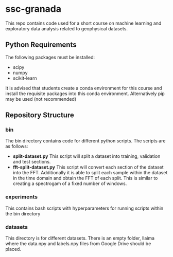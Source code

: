 # ssc-granada

This repo contains code used for a short course on machine learning and exploratory data analysis related to geophysical datasets.

## Python Requirements

The following packages must be installed:

- scipy
- numpy
- scikit-learn

It is advised that students create a conda environment for this course and install the requisite packages into this conda environment. Alternatively pip may be used (not recommended)

## Repository Structure

### bin

The bin directory contains code for different python scripts. The scripts are as follows:

- **split-dataset.py** This script will split a dataset into training, validation and test sections.
- **fft-split-dataset.py** This script will convert each section of the dataset into the FFT. Additionally it is able to split each sample within the dataset in the time domain and obtain the FFT of each split. This is similar to creating a spectrogam of a fixed number of windows.

### experiments

This contains bash scripts with hyperparameters for running scripts within the bin directory

### **datasets**

This directory is for different datasets. There is an empty folder, llaima where the data.npy and labels.npy files from Google Drive should be placed.
